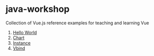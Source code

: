 # java-workshop

Collection of Vue.js reference examples for teaching and learning Vue

1. [Hello World](https://github.com/peterlamar/vue-workshop/tree/master/helloworld)
2. [Chart](https://github.com/peterlamar/vue-workshop/tree/master/chart)
3. [Instance](https://github.com/peterlamar/vue-workshop/tree/master/instance)
4. [Vbind](https://github.com/peterlamar/vue-workshop/tree/master/vbind)
